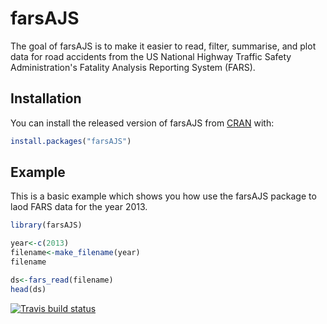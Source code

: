 # farsAJS

The goal of farsAJS is to make it easier to read, filter, summarise, and plot data 
  for road accidents from the US National Highway Traffic Safety Administration's 
  Fatality Analysis Reporting System (FARS).

## Installation

You can install the released version of farsAJS from [CRAN](https://CRAN.R-project.org) with:

``` r
install.packages("farsAJS")
```

## Example

This is a basic example which shows you how use the farsAJS package to laod FARS data for the year 2013.

``` r
library(farsAJS)

year<-c(2013)
filename<-make_filename(year)
filename

ds<-fars_read(filename)
head(ds)

```

[![Travis build status](https://travis-ci.org/ajsarradin/farsAJS.svg?branch=master)](https://travis-ci.org/ajsarradin/farsAJS)
